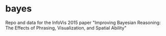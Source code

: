 # bayes
Repo and data for the InfoVis 2015 paper "Improving Bayesian Reasoning: The Effects of Phrasing, Visualization, and Spatial Ability"
